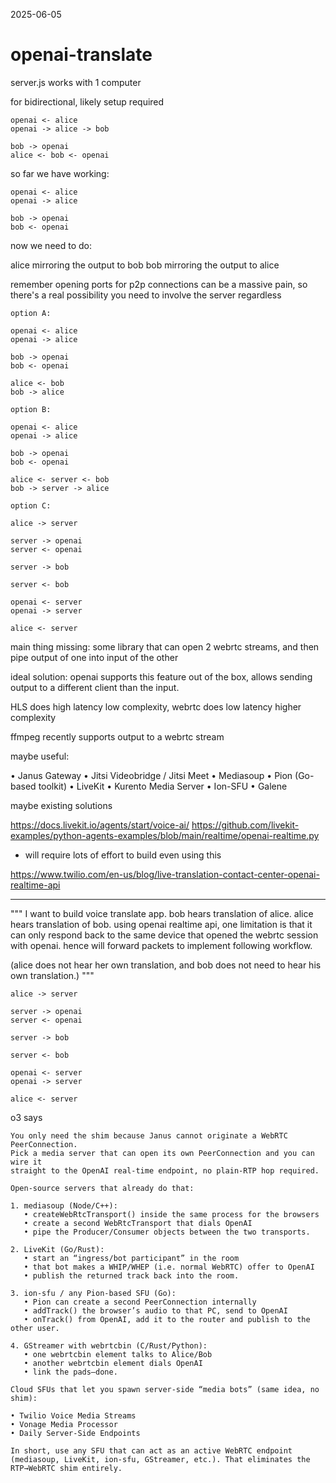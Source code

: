 2025-06-05

# openai-translate


server.js works with 1 computer

for bidirectional, likely setup required

```
openai <- alice
openai -> alice -> bob

bob -> openai
alice <- bob <- openai
```

so far we have working:

```
openai <- alice
openai -> alice

bob -> openai
bob <- openai
```

now we need to do:

alice mirroring the output to bob
bob mirroring the output to alice

remember opening ports for p2p connections can be a massive pain, so there's a real possibility you need to involve the server regardless

```
option A:

openai <- alice
openai -> alice

bob -> openai
bob <- openai

alice <- bob
bob -> alice

option B:

openai <- alice
openai -> alice

bob -> openai
bob <- openai

alice <- server <- bob
bob -> server -> alice

option C:

alice -> server

server -> openai 
server <- openai

server -> bob

server <- bob

openai <- server
openai -> server

alice <- server
```

main thing missing: some library that can open 2 webrtc streams, and then pipe output of one into input of the other

ideal solution: openai supports this feature out of the box, allows sending output to a different client than the input. 




HLS does high latency low complexity, webrtc does low latency higher complexity

ffmpeg recently supports output to a webrtc stream


maybe useful:

• Janus Gateway
• Jitsi Videobridge / Jitsi Meet
• Mediasoup
• Pion (Go-based toolkit)
• LiveKit
• Kurento Media Server
• Ion-SFU
• Galene



maybe existing solutions

https://docs.livekit.io/agents/start/voice-ai/
https://github.com/livekit-examples/python-agents-examples/blob/main/realtime/openai-realtime.py
 - will require lots of effort to build even using this


https://www.twilio.com/en-us/blog/live-translation-contact-center-openai-realtime-api


---

"""
I want to build voice translate app. bob hears translation of alice. alice hears translation of bob. using openai realtime api, one limitation is that it can only respond back to the same device that opened the webrtc session with openai. hence will forward packets to implement following workflow.

(alice does not hear her own translation, and bob does not need to hear his own translation.)
"""

```
alice -> server

server -> openai 
server <- openai

server -> bob

server <- bob

openai <- server
openai -> server

alice <- server
```

o3 says
```
You only need the shim because Janus cannot ​originate​ a WebRTC PeerConnection.  
Pick a media server that ​can​ open its own PeerConnection and you can wire it
straight to the OpenAI real-time endpoint, no plain-RTP hop required.

Open-source servers that already do that:

1. mediasoup (Node/C++):  
   • createWebRtcTransport() inside the same process for the browsers  
   • create a second WebRtcTransport that dials OpenAI  
   • pipe the Producer/Consumer objects between the two transports.

2. LiveKit (Go/Rust):  
   • start an “ingress/bot participant” in the room  
   • that bot makes a WHIP/WHEP (i.e. normal WebRTC) offer to OpenAI  
   • publish the returned track back into the room.

3. ion-sfu / any Pion-based SFU (Go):  
   • Pion can create a second PeerConnection internally  
   • addTrack() the browser’s audio to that PC, send to OpenAI  
   • onTrack() from OpenAI, add it to the router and publish to the other user.

4. GStreamer with webrtcbin (C/Rust/Python):  
   • one webrtcbin element talks to Alice/Bob  
   • another webrtcbin element dials OpenAI  
   • link the pads—done.

Cloud SFUs that let you spawn server-side “media bots” (same idea, no shim):

• Twilio Voice Media Streams  
• Vonage Media Processor  
• Daily Server-Side Endpoints  

In short, use any SFU that can act as an ​active​ WebRTC endpoint (mediasoup, LiveKit, ion-sfu, GStreamer, etc.). That eliminates the RTP→WebRTC shim entirely.
```






